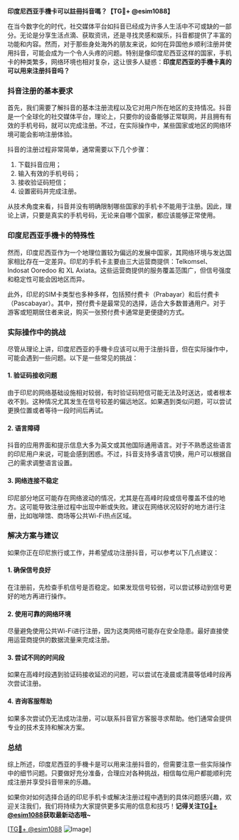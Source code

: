 **印度尼西亚手機卡可以註冊抖音嗎？【TG💪+ @esim1088】**

在当今数字化的时代，社交媒体平台如抖音已经成为许多人生活中不可或缺的一部分。无论是分享生活点滴、获取资讯，还是寻找灵感和娱乐，抖音都提供了丰富的功能和内容。然而，对于那些身处海外的朋友来说，如何在异国他乡顺利注册并使用抖音，可能会成为一个令人头疼的问题。特别是像印度尼西亚这样的国家，手机卡的种类繁多，网络环境也相对复杂，这让很多人疑惑：**印度尼西亚的手機卡真的可以用来注册抖音吗？**

### 抖音注册的基本要求

首先，我们需要了解抖音的基本注册流程以及它对用户所在地区的支持情况。抖音是一个全球化的社交媒体平台，理论上，只要你的设备能够正常联网，并且拥有有效的手机号码，就可以完成注册。不过，在实际操作中，某些国家或地区的网络环境可能会影响注册体验。

抖音的注册过程非常简单，通常需要以下几个步骤：
1. 下载抖音应用；
2. 输入有效的手机号码；
3. 接收验证码短信；
4. 设置密码并完成注册。

从技术角度来看，抖音并没有明确限制哪些国家的手机卡不能用于注册。因此，理论上讲，只要是真实的手机号码，无论来自哪个国家，都应该能够正常使用。

### 印度尼西亚手機卡的特殊性

然而，印度尼西亚作为一个地理位置较为偏远的发展中国家，其网络环境与发达国家相比存在一定差异。印尼的手机卡主要由三大运营商提供：Telkomsel、Indosat Ooredoo 和 XL Axiata。这些运营商提供的服务覆盖范围广，但信号强度和稳定性可能会因地区而异。

此外，印尼的SIM卡类型也多种多样，包括预付费卡（Prabayar）和后付费卡（Pascabayar）。其中，预付费卡是最常见的选择，适合大多数普通用户。对于游客或短期居住者来说，购买一张预付费卡通常是更便捷的方式。

### 实际操作中的挑战

尽管从理论上讲，印度尼西亚的手機卡应该可以用于注册抖音，但在实际操作中，可能会遇到一些问题。以下是一些常见的挑战：

#### 1. **验证码接收问题**
   由于印尼的网络基础设施相对较弱，有时验证码短信可能无法及时送达，或者根本收不到。这种情况尤其发生在信号较差的偏远地区。如果遇到类似问题，可以尝试更换位置或者等待一段时间后再试。

#### 2. **语言障碍**
   抖音的应用界面和提示信息大多为英文或其他国际通用语言。对于不熟悉这些语言的印尼用户来说，可能会感到困惑。不过，抖音支持多语言切换，用户可以根据自己的需求调整语言设置。

#### 3. **网络连接不稳定**
   印尼部分地区可能存在网络波动的情况，尤其是在高峰时段或信号覆盖不佳的地方。这可能导致注册过程中出现中断或失败。建议在网络状况较好的地方进行注册，比如咖啡馆、商场等公共Wi-Fi热点区域。

### 解决方案与建议

如果你正在印尼旅行或工作，并希望成功注册抖音，可以参考以下几点建议：

#### 1. **确保信号良好**
   在注册前，先检查手机信号是否稳定。如果发现信号较弱，可以尝试移动到信号更好的地方再进行操作。

#### 2. **使用可靠的网络环境**
   尽量避免使用公共Wi-Fi进行注册，因为这类网络可能存在安全隐患。最好直接使用运营商提供的数据流量来完成注册。

#### 3. **尝试不同的时间段**
   如果在高峰时段遇到验证码接收延迟的问题，可以尝试在凌晨或清晨等低峰时段再次尝试注册。

#### 4. **咨询客服帮助**
   如果多次尝试仍无法成功注册，可以联系抖音官方客服寻求帮助。他们通常会提供专业的技术支持和解决方案。

### 总结

综上所述，印度尼西亚的手機卡是可以用来注册抖音的，但需要注意一些实际操作中的细节问题。只要做好充分准备，合理应对各种挑战，相信每位用户都能顺利完成注册并享受抖音带来的乐趣。

如果你对如何选择合适的印尼手机卡或解决注册过程中遇到的具体问题感兴趣，欢迎关注我们，我们将持续为大家提供更多实用的信息和技巧！**记得关注[TG💪+ @esim1088](https://t.me/s/esim1088)获取最新动态哦~**

[[TG💪+ @esim1088](https://t.me/s/esim1088) ![Image](https://i.postimg.cc/4NQfJmqS/Snipaste-2025-05-13-00-14-12.png)]